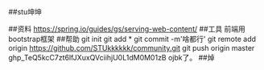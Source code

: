 ##stu坤坤

##资料
https://spring.io/guides/gs/serving-web-content/
##工具
前端用bootstrap框架
##帮助
git init
git add *
git commit -m'啥都行'
git remote add origin https://github.com/STUkkkkkk/community.git
 git push origin master
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
ojbk了。
##焯